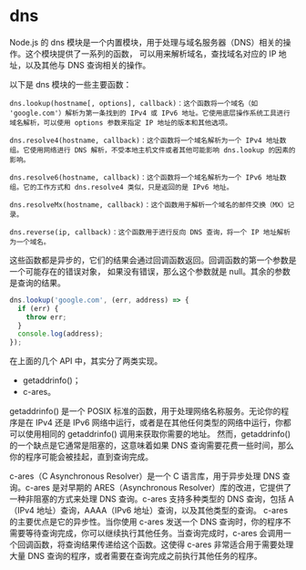 # dns
Node.js 的 dns 模块是一个内置模块，用于处理与域名服务器（DNS）相关的操作。这个模块提供了一系列的函数，
可以用来解析域名，查找域名对应的 IP 地址，以及其他与 DNS 查询相关的操作。

以下是 dns 模块的一些主要函数：
```
dns.lookup(hostname[, options], callback)：这个函数将一个域名（如 'google.com'）解析为第一条找到的 IPv4 或 IPv6 地址。它使用底层操作系统工具进行域名解析，可以使用 options 参数来指定 IP 地址的版本和其他选项。

dns.resolve4(hostname, callback)：这个函数将一个域名解析为一个 IPv4 地址数组。它使用网络进行 DNS 解析，不受本地主机文件或者其他可能影响 dns.lookup 的因素的影响。

dns.resolve6(hostname, callback)：这个函数将一个域名解析为一个 IPv6 地址数组。它的工作方式和 dns.resolve4 类似，只是返回的是 IPv6 地址。

dns.resolveMx(hostname, callback)：这个函数用于解析一个域名的邮件交换（MX）记录。

dns.reverse(ip, callback)：这个函数用于进行反向 DNS 查询，将一个 IP 地址解析为一个域名。
```
这些函数都是异步的，它们的结果会通过回调函数返回。回调函数的第一个参数是一个可能存在的错误对象，
如果没有错误，那么这个参数就是 null。其余的参数是查询的结果。

```js
dns.lookup('google.com', (err, address) => {
  if (err) { 
    throw err;
  }
  console.log(address);
});
```
在上面的几个 API 中，其实分了两类实现。
- getaddrinfo()；
- c-ares。

getaddrinfo() 是一个 POSIX 标准的函数，用于处理网络名称服务。无论你的程序是在 IPv4 还是 IPv6 网络中运行，或者是在其他任何类型的网络中运行，你都可以使用相同的 getaddrinfo() 调用来获取你需要的地址。
然而，getaddrinfo() 的一个缺点是它通常是阻塞的，这意味着如果 DNS 查询需要花费一些时间，那么你的程序可能会被挂起，直到查询完成。

c-ares（C Asynchronous Resolver）是一个 C 语言库，用于异步处理 DNS 查询。c-ares 是对早期的 ARES（Asynchronous Resolver）库的改进，它提供了一种非阻塞的方式来处理 DNS 查询。c-ares 支持多种类型的 DNS 查询，包括 A（IPv4 地址）查询，AAAA（IPv6 地址）查询，以及其他类型的查询。
c-ares 的主要优点是它的异步性。当你使用 c-ares 发送一个 DNS 查询时，你的程序不需要等待查询完成，你可以继续执行其他任务。当查询完成时，c-ares 会调用一个回调函数，将查询结果传递给这个函数。这使得 c-ares 非常适合用于需要处理大量 DNS 查询的程序，或者需要在查询完成之前执行其他任务的程序。